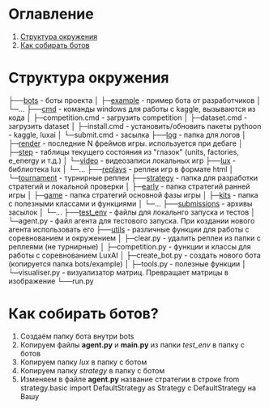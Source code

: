 # Оглавление
1. [Структура окружения](#структура-окружения)
2. [Как собирать ботов](#как-собирать-ботов)

# Структура окружения
├──[bots](https://github.com/BooCreator/Lux-AI-Season-2-Strategy-Library/tree/main/bots) - боты проекта
│  ├─[example](https://github.com/BooCreator/Lux-AI-Season-2-Strategy-Library/tree/main/bots/example) - пример бота от разработчиков
│  └─... 
├──[cmd](https://github.com/BooCreator/Lux-AI-Season-2-Strategy-Library/tree/main/cmd) - команды windows для работы с kaggle, вызываются из кода
│  ├─competition.cmd - загрузить competition
│  ├─dataset.cmd - загрузить dataset
│  ├─install.cmd - установить/обновить пакеты pythoon - kaggle, luxai
│  └─submit.cmd - засылка
├──[log](https://github.com/BooCreator/Lux-AI-Season-2-Strategy-Library/tree/main/log) - папка для логов
│  ├─[render](https://github.com/BooCreator/Lux-AI-Season-2-Strategy-Library/tree/main/log/render) - последние N фреймов игры. используется при дебаге
│  ├─[step](https://github.com/BooCreator/Lux-AI-Season-2-Strategy-Library/tree/main/log/step) - таблицы текущего состояния из "глазок" (units, factories, e_energy и т.д.)
│  └─[video](https://github.com/BooCreator/Lux-AI-Season-2-Strategy-Library/tree/main/log/video) - видеозаписи локальных игр
├──[lux](https://github.com/BooCreator/Lux-AI-Season-2-Strategy-Library/tree/main/lux) - библиотека lux
│  └─...
├──[replays](https://github.com/BooCreator/Lux-AI-Season-2-Strategy-Library/tree/main/replays) - реплеи игр в формате html
│  └─[tournament](https://github.com/BooCreator/Lux-AI-Season-2-Strategy-Library/tree/main/replays/tornament) - турнирные реплеи
├──[strategy](https://github.com/BooCreator/Lux-AI-Season-2-Strategy-Library/tree/main/strategy) - папка для разработки стратегий и локальной проверки
│  ├─[early](https://github.com/BooCreator/Lux-AI-Season-2-Strategy-Library/tree/main/strategy/early) - папка стратегий ранней игры
│  ├─[game](https://github.com/BooCreator/Lux-AI-Season-2-Strategy-Library/tree/main/strategy/game) - папка стратегий основной фазы игры
│  ├─[kits](https://github.com/BooCreator/Lux-AI-Season-2-Strategy-Library/tree/main/strategy/kits) - папка с полезными классами и функциями
│  └─...
├──[submissions](https://github.com/BooCreator/Lux-AI-Season-2-Strategy-Library/tree/main/submissions) - архивы засылок
│  └─...
├──[test_env](https://github.com/BooCreator/Lux-AI-Season-2-Strategy-Library/tree/main/test_env) - файлы для локальнго запуска и тестов
│  └─agent.py - файл агента для тестового запуска. При коздании нового агента использовать его
├──[utils](https://github.com/BooCreator/Lux-AI-Season-2-Strategy-Library/tree/main/utils) - различные функции для работы с соревнованием и окружением
│  ├─clear.py - удалить реплеи из папки с реплеями (не турнирные)
│  ├─competition.py - функции и классы для работы с соревнованием LuxAI
│  ├─create_bot.py - создать нового бота (копируется папка bots/example)
│  ├─tools.py - полезные функции
│  └─visualiser.py - визуализатор матриц. Превращает матрицы в изображение
└──run.py


# Как собирать ботов?

1. Создаём папку бота внутри bots
2. Копируем файлы __agent.py__ и __main.py__ из папки _test_env_ в папку с ботов
3. Копируем папку _lux_ в папку с ботом
4. Копируем папку _strategy_ в папку с ботом
5. Изменяем в файле __agent.py__ название стратегии в строке from strategy.basic import DefaultStrategy as Strategy с DefaultStrategy на Вашу